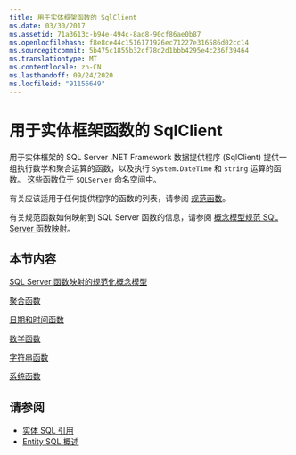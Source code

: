 ```yaml
---
title: 用于实体框架函数的 SqlClient
ms.date: 03/30/2017
ms.assetid: 71a3613c-b94e-494c-8ad8-90cf86ae0b87
ms.openlocfilehash: f8e8ce44c1516171926ec71227e316586d02cc14
ms.sourcegitcommit: 5b475c1855b32cf78d2d1bbb4295e4c236f39464
ms.translationtype: MT
ms.contentlocale: zh-CN
ms.lasthandoff: 09/24/2020
ms.locfileid: "91156649"
---
```

# <a name="sqlclient-for-entity-framework-functions"></a>用于实体框架函数的 SqlClient

用于实体框架的 SQL Server .NET Framework 数据提供程序 (SqlClient) 提供一组执行数学和聚合运算的函数，以及执行 `System.DateTime` 和 `string` 运算的函数。 这些函数位于 `SQLServer` 命名空间中。  
  
 有关应该适用于任何提供程序的函数的列表，请参阅 [规范函数](./language-reference/canonical-functions.md)。  
  
 有关规范函数如何映射到 SQL Server 函数的信息，请参阅 [概念模型规范 SQL Server 函数映射](conceptual-model-canonical-to-sql-server-functions-mapping.md)。  
  
## <a name="in-this-section"></a>本节内容  

 [SQL Server 函数映射的规范化概念模型](conceptual-model-canonical-to-sql-server-functions-mapping.md)  
  
 [聚合函数](aggregate-functions-sqlclient-for-entity-framework.md)  
  
 [日期和时间函数](date-and-time-functions.md)  
  
 [数学函数](mathematical-functions.md)  
  
 [字符串函数](string-functions.md)  
  
 [系统函数](system-functions.md)  
  
## <a name="see-also"></a>请参阅

- [实体 SQL 引用](./language-reference/entity-sql-reference.md)
- [Entity SQL 概述](./language-reference/entity-sql-overview.md)
